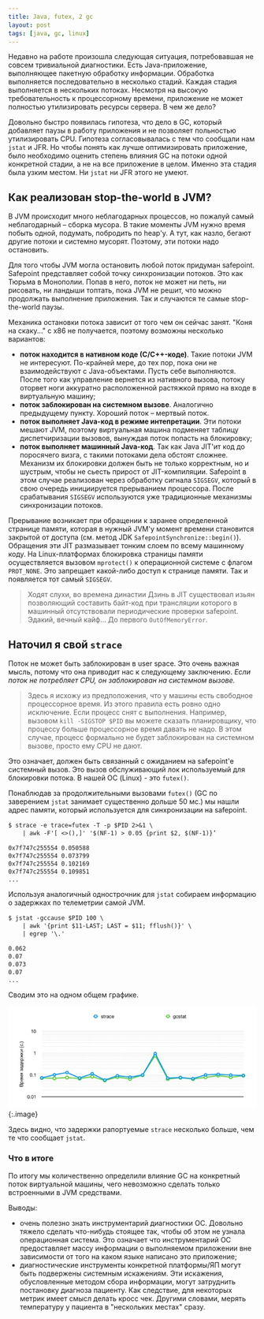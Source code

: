 ```yaml
---
title: Java, futex, 2 gc
layout: post
tags: [java, gc, linux]
---
```


Недавно на работе произошла следующая ситуация, потребовавшая не совсем тривиальной диагностики. Есть Java-приложение, выполняющее пакетную обработку информации. Обработка выполняется последовательно в несколько стадий. Каждая стадия выполняется в нескольких потоках. Несмотря на высокую требовательность к процессорному времени, приложение не может полностью утилизировать ресурсы сервера. В чем же дело?

<!--excerpt-->

Довольно быстро появилась гипотеза, что дело в GC, который добавляет паузы в работу приложения и не позволяет польностью утилизировать CPU. Гипотеза согласовывалась с тем что сообщали нам `jstat` и JFR. Но чтобы понять как лучше оптимизировать приложение, было необходимо оценить степень влияния GC на потоки одной конкретной стадии, а не на все приложение в целом. Именно эта стадия была узким местом. Ни `jstat` ни JFR этого не умеют.

## Как реализован stop-the-world в JVM?

В JVM происходит много неблагодарных процессов, но пожалуй самый неблагодарный – сборка мусора. В такие моменты JVM нужно время побыть одной, подумать, побродить по heap'у. А тут, как назло, бегают другие потоки и системно мусорят. Поэтому, эти потоки надо остановить.

Для того чтобы JVM могла остановить любой поток придуман safepoint. Safepoint представляет собой точку синхронизации потоков. Это как Тюрьма в Монополии. Попав в него, поток не может ни петь, ни рисовать, ни ландыши топтать, пока JVM не решит, что можно продолжать выполнение приложения. Так и случаются те самые stop-the-world паузы.

Механика остановки потока зависит от того чем он сейчас занят. "Коня на скаку..." с x86 не получается, поэтому возможны несколько вариантов:

* **поток находится в нативном коде (С/С++-коде)**. Такие потоки JVM не интересуют. По-крайней мере, до тех пор, пока они не взаимодействуют с Java-объектами. Пусть себе выполняются. После того как управление вернется из нативного вызова, потоку оторвет ноги аккуратно расположенной растяжкой прямо на входе в виртуальную машину;
* **поток заблокирован на системном вызове**. Аналогично предыдущему пункту. Хороший поток – мертвый поток.
* **поток выполняет Java-код в режиме интепретации**. Эти потоки мешают JVM, поэтому виртуальная машина подменяет таблицу диспетчиризации вызовов, вынуждая поток попасть на блокировку;
* **поток выполняет машинный Java-код**. Так как Java JIT'ит код до поросячего визга, с такими потоками дела обстоят сложнее. Механизм их блокировки должен быть не только корректным, но и шустрым, чтобы не сьесть прирост от JIT-компиляции. Safepoint в этом случае реализован через обработку сигнала `SIGSEGV`, который в свою очередь инициируется прерыванием процессора. После срабатывания `SIGSEGV` используются уже традиционные механизмы синхронизации потоков.

Прерывание возникает при обращении к заранее определенной странице памяти, которая в нужный JVM'у момент времени становится закрытой от доступа (см. метод JDK `SafepointSynchronize::begin()`). Обращения эти JIT размазывает тонким слоем по всему машинному коду. На Linux-платформах блокировка страницы памяти осуществляется вызовом `mprotect()` к операционной системе с флагом `PROT_NONE`. Это запрещает какой-либо доступ к странице памяти. Так и появляется тот самый `SIGSEGV`.

> Ходят слухи, во времена династии Дзинь в JIT существовал изьян позволяющий составить байт-код при трансляции которого в машинный отсутствовали периодические проверки safepoint. Эдакий, вечный кайф... До первого `OutOfMemoryError`.

## Наточил я свой `strace`

Поток не может быть заблокирован в user space. Это очень важная мысль, потому что она приводит нас к следующему заключению. _Если поток не потребляет CPU, он заблокирован на системном вызове._

> Здесь я исхожу из предположения, что у машины есть свободное процессорное время. Из этого правила есть ровно одно исключение. Если процесс снят с выполнения. Например, вызовом `kill -SIGSTOP $PID` вы можете сказать планировщику, что процессу больше процессорное время давать не надо. В этом случае, процесс формально не будет заблокирован на системном вызове, просто ему CPU не дают.

Это означает, должен быть связанный с ожиданием на safepoint'е системный вызов. Это вызов обслуживающий лок используемый для блокировки потока. В нашей ОС (Linux) - это `futex()`.

Понаблюдав за продолжительными вызовами `futex()` (GC по заверением `jstat` занимает существенно дольше 50 мс.) мы нашли адрес памяти, который используется для синхронизации на safepoint.

```
$ strace -e trace=futex -T -p $PID 2>&1 \
	| awk -F'[ <>(),]' '$(NF-1) > 0.05 {print $2, $(NF-1)}’
```

```
0x7f747c255554 0.050588
0x7f747c255554 0.073799
0x7f747c255554 0.102169
0x7f747c255554 0.109851
...
```

Используя аналогичный однострочник для `jstat` собираем информацию о задержках по телеметрии самой JVM.

```
$ jstat -gccause $PID 100 \
	| awk '{print $11-LAST; LAST = $11; fflush()}' \
	| egrep '\.'
```

```
0.062
0.07
0.073
0.07
...
```

Сводим это на одном общем графике.

![Задержки рапотруемые jstat и strace](/images/java-futext-gc/jstat-strace.jpg)
{:.image}

Здесь видно, что задержки рапортуемые `strace` несколько больше, чем те что сообщает `jstat`.

### Что в итоге

По итогу мы количественно определили влияние GC на конкретный поток виртуальной машины, чего невозможно сделать только встроенными в JVM средствами.

Выводы:

* очень полезно знать инструментарий диагностики ОС. Довольно тяжело сделать что-нибудь стоящее так, чтобы об этом не узнала операционная система. Это означает что инструментарий ОС предоставляет массу информации о выполняемом приложении вне зависимости от того на каком языке написано это приложение;
* диагностические инструменты конкретной платформы/ЯП могут быть подвержены системным искажениям. Эти искажения, обусловленные методом сбора информации, могут затруднить постановку диагноза пациенту. Как следствие, для некоторых метрик имеет смысл делать кросс чек. Другими словами, мерять температуру у пациента в "нескольких местах" сразу.
